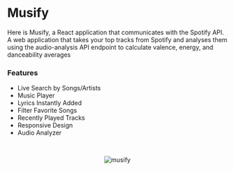 # Musify
Here is Musify, a React application that communicates with the Spotify API. A web application that takes your top tracks from Spotify and analyses them using the audio-analysis API endpoint to calculate valence, energy, and danceability averages

### Features
- Live Search by Songs/Artists
- Music Player
- Lyrics Instantly Added
- Filter Favorite Songs 
- Recently Played Tracks
- Responsive Design
- Audio Analyzer
<br />

<p align="center">
  <img src="https://user-images.githubusercontent.com/46178706/145465270-de3a1465-ef85-46d9-a1d6-ee02646bb8cf.gif" alt="musify" />
</p>
